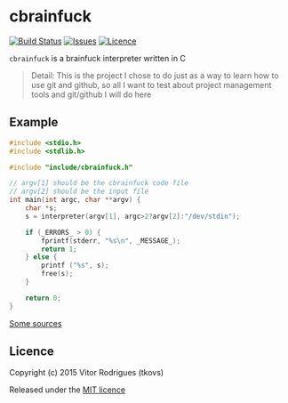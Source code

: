 cbrainfuck
=====
[![Build Status](https://travis-ci.org/tkovs/cbrainfuck.svg?branch=master)](https://travis-ci.org/tkovs/cbrainfuck)
[![Issues](https://img.shields.io/github/issues/tkovs/cbrainfuck.svg)](https://github.com/tkovs/cbrainfuck/issues)
[![Licence](https://img.shields.io/badge/licence-MIT-red.svg?style=flat)](LICENCE)

`cbrainfuck` is a brainfuck interpreter written in C

> Detail: This is the project I chose to do just as a way to learn how to use git and github, so all I want to test about project management tools and git/github I will do here

## Example

```cpp
#include <stdio.h>
#include <stdlib.h>

#include "include/cbrainfuck.h"

// argv[1] should be the cbrainfuck code file
// argv[2] should be the input file
int main(int argc, char **argv) {
    char *s;
    s = interpreter(argv[1], argc>2?argv[2]:"/dev/stdin");

    if (_ERRORS_ > 0) {
        fprintf(stderr, "%s\n", _MESSAGE_);
        return 1;
    } else {
        printf ("%s", s);
        free(s);
    }

    return 0;
}
```

[Some sources](http://esoteric.sange.fi/brainfuck/)

## Licence

Copyright (c) 2015 Vitor Rodrigues (tkovs)

Released under the [MIT licence](https://github.com/tkovs/cbrainfuck/blob/master/LICENCE)
